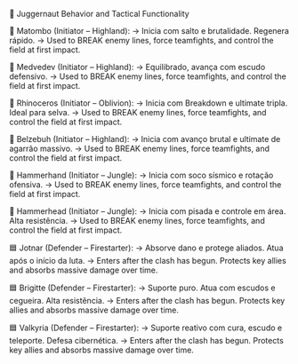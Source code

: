 📘 Juggernaut Behavior and Tactical Functionality

🔷 Matombo (Initiator – Highland):
→ Inicia com salto e brutalidade. Regenera rápido.
→ Used to BREAK enemy lines, force teamfights, and control the field at first impact.

🔷 Medvedev (Initiator – Highland):
→ Equilibrado, avança com escudo defensivo.
→ Used to BREAK enemy lines, force teamfights, and control the field at first impact.

🔷 Rhinoceros (Initiator – Oblivion):
→ Inicia com Breakdown e ultimate tripla. Ideal para selva.
→ Used to BREAK enemy lines, force teamfights, and control the field at first impact.

🔷 Belzebuh (Initiator – Highland):
→ Inicia com avanço brutal e ultimate de agarrão massivo.
→ Used to BREAK enemy lines, force teamfights, and control the field at first impact.

🔷 Hammerhand (Initiator – Jungle):
→ Inicia com soco sísmico e rotação ofensiva.
→ Used to BREAK enemy lines, force teamfights, and control the field at first impact.

🔷 Hammerhead (Initiator – Jungle):
→ Inicia com pisada e controle em área. Alta resistência.
→ Used to BREAK enemy lines, force teamfights, and control the field at first impact.

🟦 Jotnar (Defender – Firestarter):
→ Absorve dano e protege aliados. Atua após o início da luta.
→ Enters after the clash has begun. Protects key allies and absorbs massive damage over time.

🟦 Brigitte (Defender – Firestarter):
→ Suporte puro. Atua com escudos e cegueira. Alta resistência.
→ Enters after the clash has begun. Protects key allies and absorbs massive damage over time.

🟦 Valkyria (Defender – Firestarter):
→ Suporte reativo com cura, escudo e teleporte. Defesa cibernética.
→ Enters after the clash has begun. Protects key allies and absorbs massive damage over time.

